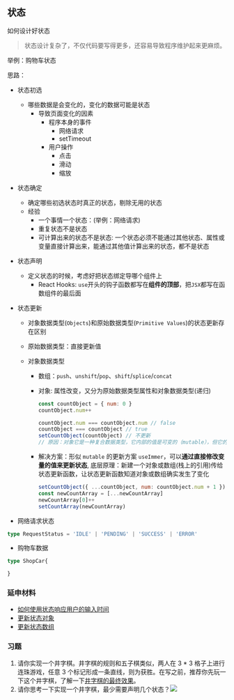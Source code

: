 ## 状态

如何设计好状态

> 状态设计复杂了，不仅代码要写得更多，还容易导致程序维护起来更麻烦。

举例：购物车状态

思路：

- 状态初选
  - 哪些数据是会变化的，变化的数据可能是状态
    - 导致页面变化的因素
      - 程序本身的事件
        - 网络请求
        - setTimeout
      - 用户操作
        - 点击
        - 滑动
        - 缩放
- 状态确定
  - 确定哪些初选状态时真正的状态，剔除无用的状态
  - 经验
    - 一个事情一个状态：(举例：网络请求)
    - 重复状态不是状态
    - 可计算出来的状态不是状态: 一个状态必须不能通过其他状态、属性或变量直接计算出来，能通过其他值计算出来的状态，都不是状态
- 状态声明
  - 定义状态的时候，考虑好把状态绑定导哪个组件上
    - React Hooks: `use`开头的钩子函数都写在**组件的顶部**，把`JSX`都写在函数组件的最后面
- 状态更新

  - 对象数据类型(`Objects`)和原始数据类型(`Primitive Values`)的状态更新存在区别
  - 原始数据类型：直接更新值
  - 对象数据类型

    - 数组：`push`、`unshift`/`pop`、`shift`/`splice`/`concat`
    - 对象: 属性改变，又分为原始数据类型属性和对象数据类型(递归)

      ```js
      const countObject = { num: 0 }
      countObject.num++

      countObject.num === countObject.num // false
      countObject === countObject // true
      setCountObject(countObject) // 不更新
      // 原因：对象它是一种复合数据类型，它内部的值是可变的（mutable），但它的引用(存储在栈上)是不可变了（immutable），你更新了对象的内部值后，它的引用并没有发生变化。
      ```

    - 解决方案：形似 `mutable` 的更新方案 `useImmer`，可以**通过直接修改变量的值来更新状态**, 底层原理：新建一个对象或数组(栈上的引用)传给状态更新函数，让状态更新函数知道对象或数组确实发生了变化
      ```js
      setCountObject({ ...countObject, num: countObject.num + 1 })
      const newCountArray = [...newCountArray]
      newCountArray[0]++
      setCountArray(newCountArray)
      ```

- 网络请求状态

```ts
type RequestStatus = 'IDLE' | 'PENDING' | 'SUCCESS' | 'ERROR'
```

- 购物车数据

```ts
type ShopCar{

}
```

### 延申材料

- [如何使用状态响应用户的输入时间](https://beta.reactjs.org/learn/updating-arrays-in-state)
- [更新状态对象](https://beta.reactjs.org/learn/updating-objects-in-state)
- [更新状态数组](https://beta.reactjs.org/learn/reacting-to-input-with-state)

### 习题

1. 请你实现一个井字棋。井字棋的规则和五子棋类似，两人在 3 \* 3 格子上进行连珠游戏，任意 3 个标记形成一条直线，则为获胜。在写之前，推荐你先玩一下这个井字棋，了解一下[井字棋的最终效果](https://codepen.io/gaearon/pen/aWWQOG?editors=0010)。
2. 请你思考一下实现一个井字棋，最少需要声明几个状态？![](https://static001.geekbang.org/resource/image/59/e0/599257d6cc84ceda0fc5ebe8174af7e0.png?wh=474x347)
